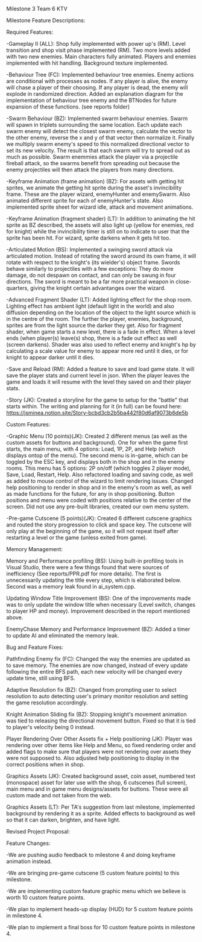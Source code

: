 Milestone 3 Team 6 KTV

Milestone Feature Descriptions:

Required Features:

-Gameplay II (ALL): Shop fully implemented with power up's (RM). Level transition and shop visit phase implemented (RM). Two more levels added with two new enemies. Main characters fully animated. Players and enemies implemented with hit handling. Background texture implemented. 

-Behaviour Tree (FC): Implemented behaviour tree enemies. Enemy actions are conditional with processes as nodes. If any player is alive, the enemy will chase a player of their choosing. If any player is dead, the enemy will explode in randomized direction. Added an explanation diagram for the implementation of behaviour tree enemy and the BTNodes for future expansion of these functions. (see reports folder)

-Swarm Behaviour (BZ): Implemented swarm behaviour enemies. Swarm will spawn in triplets surrounding the same location. Each update each swarm enemy will detect the closest swarm enemy, calculate the vector to the other enemy, reverse the x and y of that vector then normalize it. Finally we multiply swarm enemy's speed to this normalized directional vector to set its new velocity. The result is that each swarm will try to spread out as much as possible. Swarm enemmies attack the player via a projectile fireball attack, so the swarms benefit from spreading out because the enemy projectiles will then attack the players from many directions.

-Keyframe Animation (frame animation) (BZ): For assets with getting hit sprites, we animate the getting hit sprite during the asset's invincibility frame. These are the player wizard, enemyHunter and enemySwarm. Also animated different sprite for each of enemyHunter's state. Also implemented sprite sheet for wizard idle, attack and movement animations.

-Keyframe Animation (fragment shader) (LT): In addition to animating the hit sprite as BZ described, the assets will also light up (yellow for enemies, red for knight) while the invincibility timer is still on to indicate to user that the sprite has been hit. For wizard, sprite darkens when it gets hit too.

-Articulated Motion (BS): Implemented a swinging sword attack via articulated motion. Instead of rotating the sword around its own frame, it will rotate with respect to the knight's (its wielder's) object frame. Swords behave similarly to projectiles with a few exceptions: They do more damage, do not despawn on contact, and can only be swung in four directions. The sword is meant to be a far more practical weapon in close-quarters, giving the knight certain advantanges over the wizard.

-Advanced Fragment Shader (LT): Added lighting effect for the shop room. Lighting effect has ambient light (default light in the world) and also diffusion depending on the location of the object to the light source which is in the centre of the room. The further the player, enemies, background, sprites are from the light source the darker they get. Also for fragment shader, when game starts a new level, there is a fade in effect. When a level ends (when player(s) leave(s) shop, there is a fade out effect as well (screen darkens). Shader was also used to reflect enemy and knight's hp by calculating a scale value for enemy to appear more red until it dies, or for knight to appear darker until it dies.

-Save and Reload (RM): Added a feature to save and load game state. It will save the player stats and current level in json. When the player leaves the game and loads it will resume with the level they saved on and their player stats.

-Story (JK): Created a storyline for the game to setup for the "battle" that starts within. The writing and planning for it (in full) can be found here: https://jsminea.notion.site/Story-bcbd3cb2b5ba442f80d6af9073b6de5b

Custom Features:

-Graphic Menu (10 points)(JK): Created 2 different menus (as well as the custom assets for buttons and background). One for when the game first starts, the main menu, with 4 options: Load, 1P, 2P, and Help (which displays ontop of the menu). The second menu is in-game, which can be toggled by the ESC key, and displays both in the shop and in the enemy rooms. This menu has 5 options: 2P on/off (which toggles 2 player mode), Save, Load, Restart, Help. Also refactored loading and saving code, as well as added to mouse control of the wizard to limit rendering issues. Changed help positioning to render in shop and in the enemy's room as well, as well as made functions for the future, for any in shop positioning. Button positions and menu were coded with positions relative to the center of the screen. Did not use any pre-built libraries, created our own menu system.

-Pre-game Cutscene (5 points)(JK): Created 6 different cutscene graphics and routed the story progression to click and space key. The cutscene will only play at the beginning of the game, so it will not repeat itself after restarting a level or the game (unless exited from game).

Memory Management:

Memory and Performance profiling (BS): Using built-in profiling tools in Visual Studio, there were a few things found that were sources of inefficiency (See reports/PPR.pdf for more details). The first is unnecessarily updating the title every step, which is elaborated below. Second was a memory leak found in ai_system.cpp.

Updating Window Title Improvement (BS): One of the improvements made was to only update the window title when necessary (Level switch, changes to player HP and money). Improvement described in the report mentioned above. 

EnemyChase Memory and Performance Improvement (BZ): Added a timer to update AI and eliminated the memory leak.

Bug and Feature Fixes: 

Pathfinding Enemy fix (FC): Changed the way the enemies are updated as to save memory. The enemies are now changed, instead of every update following the entire BFS path, each new velocity will be changed every update time, still using BFS.

Adaptive Resolution fix (BZ): Changed from prompting user to select resolution to auto detecting user's primary monitor resolution and setting the game resolution accordingly.

Knight Animation Sliding fix (BZ): Stopping knight's movement animation was tied to releasing the directional movement button. Fixed so that it is tied to player's velocity being 0 instead.

Player Rendering Over Other Assets fix + Help positioning (JK): Player was rendering over other items like Help and Menu, so fixed rendering order and added flags to make sure that players were not rendering over assets they were not supposed to. Also adjusted help positioning to display in the correct positions when in shop.

Graphics Assets (JK): Created background asset, coin asset, numbered text (monospace) asset for later use with the shop, 6 cutscenes (full screen), main menu and in game menu designs/assets for buttons. These were all custom made and not taken from the web.

Graphics Assets (LT): Per TA's suggestion from last milestone, implemented background by rendering it as a sprite. Added effects to background as well so that it can darken, brighten, and have light.

Revised Project Proposal:

Feature Changes:

-We are pushing audio feedback to milestone 4 and doing keyframe animation instead.

-We are bringing pre-game cutscene (5 custom feature points) to this milestone.

-We are implementing custom feature graphic menu which we believe is worth 10 custom feature points. 

-We plan to implement heads-up display (HUD) for 5 custom feature points in milestone 4.

-We plan to implement a final boss for 10 custom feature points in milestone 4.

